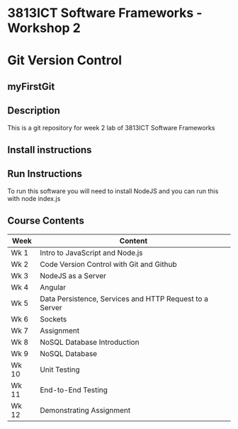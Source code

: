 # 3813ICT Software Frameworks - Workshop 2
# Git Version Control

## myFirstGit

## Description
This is a git repository for week 2 lab of 3813ICT Software Frameworks

## Install instructions


## Run Instructions
To run this software you will need to install NodeJS and you can run this with node index.js

## Course Contents

|Week|Content|
|---|---|
|Wk 1|Intro to JavaScript and Node.js|
|Wk 2|Code Version Control with Git and Github|
|Wk 3|NodeJS as a Server|
|Wk 4|Angular|
|Wk 5|Data Persistence, Services and HTTP Request to a Server|
|Wk 6|Sockets|
|Wk 7|Assignment|
|Wk 8|NoSQL Database Introduction|
|Wk 9|NoSQL Database|
|Wk 10|Unit Testing|
|Wk 11|End-to-End Testing|
|Wk 12|Demonstrating Assignment|
